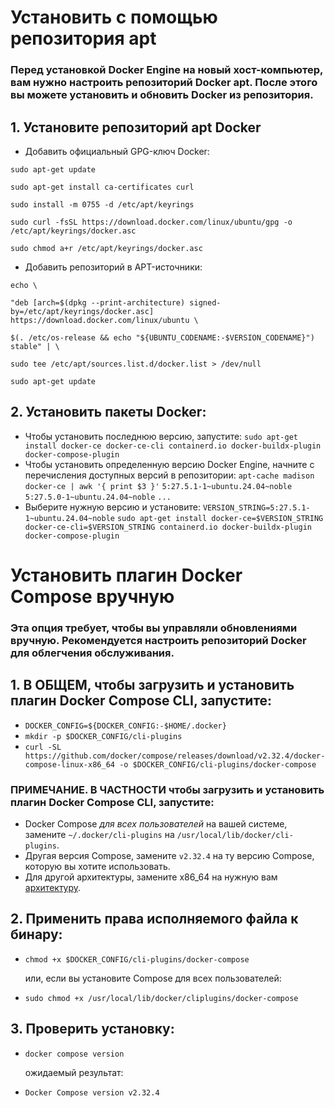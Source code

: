 # Установить с помощью репозитория apt
### Перед установкой Docker Engine на новый хост-компьютер, вам нужно настроить репозиторий Docker apt. После этого вы можете установить и обновить Docker из репозитория.
## 1. Установите репозиторий apt Docker
* Добавить официальный GPG-ключ Docker:
  
`sudo apt-get update`

`sudo apt-get install ca-certificates curl`

`sudo install -m 0755 -d /etc/apt/keyrings`

`sudo curl -fsSL https://download.docker.com/linux/ubuntu/gpg -o /etc/apt/keyrings/docker.asc`

`sudo chmod a+r /etc/apt/keyrings/docker.asc`

* Добавить репозиторий в APT-источники:

`echo \`

  `"deb [arch=$(dpkg --print-architecture) signed-by=/etc/apt/keyrings/docker.asc] https://download.docker.com/linux/ubuntu \`
  
  `$(. /etc/os-release && echo "${UBUNTU_CODENAME:-$VERSION_CODENAME}") stable" | \`
  
  `sudo tee /etc/apt/sources.list.d/docker.list > /dev/null`
  
`sudo apt-get update`

## 2. Установить пакеты Docker:
* Чтобы установить последнюю версию, запустите:
`sudo apt-get install docker-ce docker-ce-cli containerd.io docker-buildx-plugin docker-compose-plugin`
* Чтобы установить определенную версию Docker Engine, начните с перечисления доступных версий в репозитории:
`apt-cache madison docker-ce | awk '{ print $3 }'`
`5:27.5.1-1~ubuntu.24.04~noble`
`5:27.5.0-1~ubuntu.24.04~noble`
`...`
* Выберите нужную версию и установите:
`VERSION_STRING=5:27.5.1-1~ubuntu.24.04~noble`
`sudo apt-get install docker-ce=$VERSION_STRING docker-ce-cli=$VERSION_STRING containerd.io docker-buildx-plugin docker-compose-plugin`



# Установить плагин Docker Compose вручную

### Эта опция требует, чтобы вы управляли обновлениями вручную. Рекомендуется настроить репозиторий Docker для облегчения обслуживания.

## 1. В ОБЩЕМ, чтобы загрузить и установить плагин Docker Compose CLI, запустите:

* `DOCKER_CONFIG=${DOCKER_CONFIG:-$HOME/.docker}`
* `mkdir -p $DOCKER_CONFIG/cli-plugins`
* `curl -SL https://github.com/docker/compose/releases/download/v2.32.4/docker-compose-linux-x86_64 -o $DOCKER_CONFIG/cli-plugins/docker-compose`
### ПРИМЕЧАНИЕ. В ЧАСТНОСТИ чтобы загрузить и установить плагин Docker Compose CLI, запустите:
* Docker Compose *для всех пользователей* на вашей системе, замените 
    `~/.docker/cli-plugins` на `/usr/local/lib/docker/cli-plugins`.
* Другая версия Compose, замените `v2.32.4` на ту версию Compose, которую вы хотите использовать.
* Для другой архитектуры, замените x86_64 на нужную вам [архитектуру](https://github.com/docker/compose/releases).
## 2. Применить права исполняемого файла к бинару:
* `chmod +x $DOCKER_CONFIG/cli-plugins/docker-compose`
  
  или, если вы установите Compose для всех пользователей:
  
* `sudo chmod +x /usr/local/lib/docker/cliplugins/docker-compose`
## 3. Проверить установку:
* `docker compose version`
  
  ожидаемый результат:
  
* `Docker Compose version v2.32.4`


 
